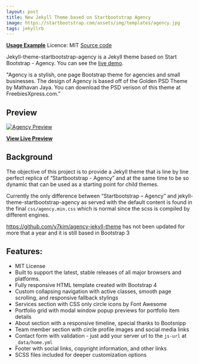 ```yaml
---
layout: post
title: New Jekyll Theme based on Startbootstrap Agency
image: https://startbootstrap.com/assets/img/templates/agency.jpg
tags: jekyllrb
---
```


**[Usage Example](https://github.com/SotiriosVrachas/jekyll-theme-startbootstrap-agency-child)**
Licence: MIT
[Source code](https://github.com/SotiriosVrachas/jekyll-theme-startbootstrap-agency)

Jekyll-theme-startbootstrap-agency is a Jekyll theme based on Start Bootstrap - Agency. You can see the [live demo](http://www.vrachas.com/jekyll-theme-startbootstrap-agency/).

"Agency is a stylish, one page Bootstrap theme for agencies and small businesses. The design of Agency is based off of the Golden PSD Theme by Mathavan Jaya. You can download the PSD verison of this theme at FreebiesXpress.com."

## Preview

[![Agency Preview](https://startbootstrap.com/assets/img/templates/agency.jpg)](http://www.vrachas.com/jekyll-theme-startbootstrap-agency/)

**[View Live Preview](http://www.vrachas.com/jekyll-theme-startbootstrap-agency/)**

## Background

The objective of this project is to provide a Jekyll theme that is line by line perfect replica of “Startbootstrap - Agency” and at the same time to be so dynamic that can be used as a starting point for   child themes.

Currently the only difference between “Startbootstrap – Agency” and jekyll-theme-startbootstrap-agency as served with the default content is found in the final `css/agency.min.css` which is normal since the scss is compiled by different engines.

https://github.com/y7kim/agency-jekyll-theme has not been updated for more that a year and it is still based in Bootstrap 3


## Features:
- MIT License
- Built to support the latest, stable releases of all major browsers and platforms.
- Fully responsive HTML template created with Bootstrap 4
- Custom collapsing navigation with active classes, smooth page scrolling, and responsive fallback stylings
- Services section with CSS only circle icons by Font Awesome
- Portfolio grid with modal window popup previews for portfolio item details
- About section with a responsive timeline, special thanks to Bootsnipp
- Team member section with circle profile images and social media links
- Contact form with validation - just add your server url to the `js-url` at `_data/home.yml`
- Footer with social links, copyright information, and other links
- SCSS files included for deeper customization options

